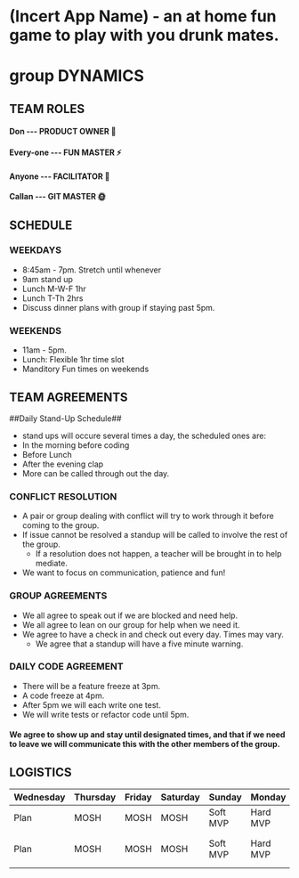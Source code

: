 # (Incert App Name) - an at home fun game to play with you drunk mates.

# group DYNAMICS
## TEAM ROLES ##

#### Don --- PRODUCT OWNER :guitar:
#### Every-one --- FUN MASTER :zap:
#### Anyone --- FACILITATOR :cactus:
#### Callan --- GIT MASTER :sun_with_face:

## SCHEDULE ##

### WEEKDAYS
- 8:45am - 7pm. Stretch until whenever
- 9am stand up
- Lunch M-W-F 1hr
- Lunch T-Th 2hrs
- Discuss dinner plans with group if staying past 5pm.

### WEEKENDS
- 11am - 5pm.
- Lunch: Flexible 1hr time slot
- Manditory Fun times on weekends

## TEAM AGREEMENTS ##

##Daily Stand-Up Schedule##
- stand ups will occure several times a day, the scheduled ones are:
- In the morning before coding
- Before Lunch
- After the evening clap
- More can be called through out the day. 

### CONFLICT RESOLUTION
- A pair or group dealing with conflict will try to work through it before coming to the group.
- If issue cannot be resolved a standup will be called to involve the rest of the group.
    - If a resolution does not happen, a teacher will be brought in to help mediate.
- We want to focus on communication, patience and fun!

### GROUP AGREEMENTS
- We all agree to speak out if we are blocked and need help.
- We all agree to lean on our group for help when we need it.
- We agree to have a check in and check out every day. Times may vary.
    - We agree that a standup will have a five minute warning.

### DAILY CODE AGREEMENT
- There will be a feature freeze at 3pm.
- A code freeze at 4pm.
- After 5pm we will each write one test.
- We will write tests or refactor code until 5pm.
#### **We agree to show up and stay until designated times, and that if we need to leave we will communicate this with the other members of the group.**

## LOGISTICS

Wednesday | Thursday | Friday | Saturday | Sunday | Monday | Tuesday | Wednesday | Thursday
|-------------------|------------------|-------------------|-------------------|------------------|-------------------|------------------|-------------------|-------------------|
|Plan               | MOSH             |    MOSH               |     MOSH       | Soft MVP     | Hard MVP          | Final Stretch   | Product Refactor  |Present           |
| Plan            | MOSH             |   MOSH                |     MOSH        | Soft MVP   | Hard MVP | Feature Freeze 12am    |Code freeze 12am  |Presentation Prep           |
